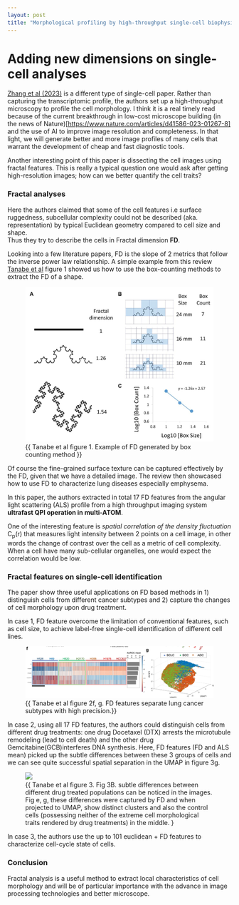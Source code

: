 ```yaml
---
layout: post
title: "Morphological profiling by high-throughput single-cell biophysical fractometry"
---
```


Adding new dimensions on single-cell analyses
======

[Zhang et al (2023)](https://doi.org/10.1038/s42003-023-04839-6) is a different type of single-cell paper.
Rather than capturing the transcriptomic profile, the authors set up a high-throughput microscopy to profile the cell morphology.
I think it is a real timely read because of the current breakthrough in low-cost microscope building (in the news of Nature)[https://www.nature.com/articles/d41586-023-01267-8] and the use of AI to improve image resolution and completeness. 
In that light, we will generate better and more image profiles of many cells that warrant the development of  cheap and fast diagnostic tools.


Another interesting point of this paper is dissecting the cell images using fractal features. 
This is really a typical question one would ask after getting high-resolution images; how can we better quantify the cell traits?   


### Fractal analyses 
Here the authors claimed that some of the cell features i.e surface ruggedness, subcellular complexity could not be described (aka. representation) by typical Euclidean geometry compared to cell size and shape.  
Thus they try to describe the cells in Fractal dimension **FD**. 


Looking into a few literature papers, FD is the slope of 2 metrics that follow the inverse power law relationship.
A simple example from this review [Tanabe et al](https://doi.org/10.3389/fphys.2020.603197) figure 1 showed us how to use the box-counting methods to extract the FD of a shape. 

<figure class="image">
<img src="/img/posts/2023-04-27-Morphological_profiling/fphys-11-603197-g001.jpg" width="700">
<figcaption>{{ Tanabe et al figure 1. Example of FD generated by box counting method }}</figcaption>
</figure>


Of course the fine-grained surface texture can be captured effectively by the FD, given that we have a detailed image. The review then showcased how to use FD to characterize lung diseases especially emphysema.

In this paper, the authors extracted in total 17 FD features from the angular light scattering (ALS) profile from a high throughput imaging system **ultrafast QPI operation in multi-ATOM**.

One of the interesting feature is *spatial correlation of the density fluctuation* C<sub>p</sub>(r) that measures light intensity between 2 points on a cell image, in other words the change of contrast over the cell as a metric of cell complexity. 
When a cell have many sub-cellular organelles, one would expect the correlation would be low.

### Fractal features on single-cell identification

The paper show three useful applications on FD based methods in 1) distinguish cells from different cancer subtypes and 2) capture the changes of cell morphology upon drug treatment. 

In case 1, FD feature overcome the limitation of conventional features, such as cell size, to achieve label-free single-cell identification of different cell lines. 
<figure class="image">
<img src="/img/posts/2023-04-27-Morphological_profiling/fig2.png" width="700">
<figcaption>{{ Tanabe et al figure 2f, g. FD features separate lung cancer subtypes with high precision.}}</figcaption>
</figure>


In case 2, using all 17 FD features, the authors could distinguish cells from different drug treatments: one drug Docetaxel (DTX) arrests the microtubule remodeling (lead to cell death) and the other drug Gemcitabine(GCB)interferes  DNA synthesis. Here, FD features (FD and ALS mean) picked up the subtle differences between these 3 groups of cells and we can see quite successful spatial separation in the UMAP in figure 3g. 

<figure class="image">
<img src="/img/posts/2023-04-27-Morphological_profiling/fig3.png" width="700">
<figcaption>{{ Tanabe et al figure 3. Fig 3B. subtle differences between different drug treated populations can be noticed in the images. Fig e, g, these differences were captured by FD and when projected to UMAP, show distinct clusters and also the control cells (possessing neither of the extreme cell morphological traits rendered by drug treatments) in the middle. }</figcaption>
</figure>


In case 3, the authors use the up to 101 euclidean + FD features to characterize cell-cycle state of cells. 

### Conclusion
Fractal analysis is a useful method to extract local characteristics of cell morphology and will be of particular importance with the advance in image processing technologies and better microscope. 


